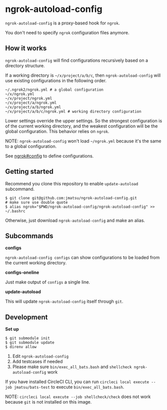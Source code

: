 # ngrok-autoload-config

`ngrok-autoload-config` is a proxy-based hook for `ngrok`.

You don't need to specify `ngrok` configuration files anymore.

## How it works

`ngrok-autoload-config` will find configurations recursively based on a directory structure.

If a working directory is `~/x/project/a/b/c`, then `ngrok-autoload-config` will use existing configurations in the following order.

```
~/.ngrok2/ngrok.yml # a global configuration
~/x/ngrok.yml
~/x/project/ngrok.yml
~/x/project/a/ngrok.yml
~/x/project/a/b/ngrok.yml
~/x/project/a/b/c/ngrok.yml # working directory configuration
```

Lower settings override the upper settings. So the strongest configuration is of the current working directory, and the weakest configuration will be the global configuration. This behavior relies on `ngrok`.

NOTE: `ngrok-autoload-config` won't load `~/ngrok.yml` because it's the same to a global configuration.

See [ngrok#config](https://ngrok.com/docs#config) to define configurations.

## Getting started

Recommend you clone this repository to enable `update-autoload` subcommand.

```
$ git clone git@github.com:jmatsu/ngrok-autoload-config.git
# make sure use double quote
$ alias ngrok="$PWD/ngrok-autoload-config/ngrok-autoload-config" >> ~/.bashrc
```

Otherwise, just download `ngrok-autoload-config` and make an alias.

## Subcommands

**configs**

`ngrok-autoload-config configs` can show configurations to be loaded from the current working directory.

**configs-oneline**

Just make output of `configs` a single line.

**update-autoload**

This will update `ngrok-autoload-config` itself through `git`.

## Development

**Set up**

```
$ git submodule init
$ git submodule update
$ direnv allow
```

1. Edit `ngrok-autoload-config`
2. Add testcases if needed
3. Please make sure `bin/exec_all_bats.bash` and `shellcheck ngrok-autoload-config` work

If you have installed CircleCI CLI, you can run `circleci local execute --job jmatsu/bats-test` to execute `bin/exec_all_bats.bash`.

NOTE: `circleci local execute --job shellcheck/check` does not work because `git` is not installed on this image.
